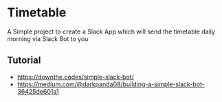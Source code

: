 # Timetable
A Simple project to create a Slack App which will send the timetable daily morning via Slack Bot to you

## Tutorial
- https://downthe.codes/simple-slack-bot/
- https://medium.com/@darkpanda08/building-a-simple-slack-bot-36425de601a1

